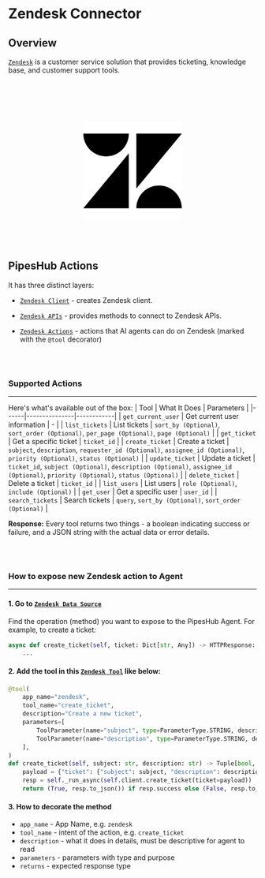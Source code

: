 # Zendesk Connector
## Overview
[`Zendesk`](https://zendesk.com/) is a customer service solution that provides ticketing, knowledge base, and customer support tools.

<br></br>
<br></br>
<div align="center">
  <img src="https://raw.githubusercontent.com/pipeshub-ai/documentation/refs/heads/main/logo/zendesk.png" alt="Zendesk Logo" width="200"/>
</div>


<br></br>
## PipesHub Actions 

It has three distinct layers:
- [`Zendesk Client`](https://github.com/pipeshub-ai/pipeshub-ai/blob/main/backend/python/app/sources/client/zendesk/zendesk.py) - creates Zendesk client.
<!--([`Local`](/backend/python/app/sources/client/zendesk/zendesk.py))-->

- [`Zendesk APIs`](https://github.com/pipeshub-ai/pipeshub-ai/blob/main/backend/python/app/sources/external/zendesk/zendesk.py) - provides methods to connect to Zendesk APIs.
<!--([`Local`](/backend/python/app/sources/external/zendesk/zendesk.py))-->

- [`Zendesk Actions`](https://github.com/pipeshub-ai/pipeshub-ai/blob/main/backend/python/app/agents/actions/zendesk/zendesk.py) - actions that AI agents can do on Zendesk (marked with the `@tool` decorator)
<!--([`Local`](/backend/python/app/agents/actions/zendesk/zendesk.py))-->

<br></br>
### Supported Actions
-----
Here's what's available out of the box:
| Tool | What It Does | Parameters |
|------|---------------|------------|
| `get_current_user` | Get current user information | - |
| `list_tickets` | List tickets | `sort_by (Optional)`, `sort_order (Optional)`, `per_page (Optional)`, `page (Optional)` |
| `get_ticket` | Get a specific ticket | `ticket_id` |
| `create_ticket` | Create a ticket | `subject`, `description`, `requester_id (Optional)`, `assignee_id (Optional)`, `priority (Optional)`, `status (Optional)` |
| `update_ticket` | Update a ticket | `ticket_id`, `subject (Optional)`, `description (Optional)`, `assignee_id (Optional)`, `priority (Optional)`, `status (Optional)` |
| `delete_ticket` | Delete a ticket | `ticket_id` |
| `list_users` | List users | `role (Optional)`, `include (Optional)` |
| `get_user` | Get a specific user | `user_id` |
| `search_tickets` | Search tickets | `query`, `sort_by (Optional)`, `sort_order (Optional)` |

**Response:** Every tool returns two things - a boolean indicating success or failure, and a JSON string with the actual data or error details.

<br></br>
### How to expose new Zendesk action to Agent
-----
#### 1. Go to [`Zendesk Data Source`](https://github.com/pipeshub-ai/pipeshub-ai/blob/main/backend/python/app/sources/external/zendesk/zendesk.py)
Find the operation (method) you want to expose to the PipesHub Agent. For example, to create a ticket:
```python
async def create_ticket(self, ticket: Dict[str, Any]) -> HTTPResponse:
    ...
```

#### 2. Add the tool in this [`Zendesk Tool`](https://github.com/pipeshub-ai/pipeshub-ai/blob/main/backend/python/app/agents/actions/zendesk/zendesk.py) like below:
```python
@tool(
    app_name="zendesk",
    tool_name="create_ticket",
    description="Create a new ticket",
    parameters=[
        ToolParameter(name="subject", type=ParameterType.STRING, description="Subject"),
        ToolParameter(name="description", type=ParameterType.STRING, description="Description"),
    ],
)
def create_ticket(self, subject: str, description: str) -> Tuple[bool, str]:
    payload = {"ticket": {"subject": subject, "description": description}}
    resp = self._run_async(self.client.create_ticket(ticket=payload))
    return (True, resp.to_json()) if resp.success else (False, resp.to_json())
```

#### 3. How to decorate the method
- `app_name` - App Name, e.g. `zendesk`
- `tool_name` - intent of the action, e.g. `create_ticket`
- `description` - what it does in details, must be descriptive for agent to read
- `parameters` - parameters with type and purpose
- `returns` - expected response type


